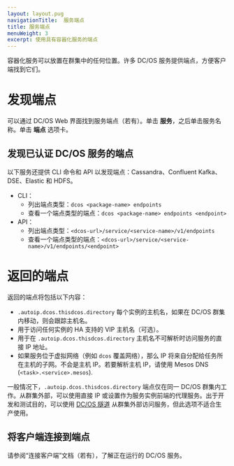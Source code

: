 ```yaml
---
layout: layout.pug
navigationTitle:  服务端点
title: 服务端点
menuWeight: 3
excerpt: 使用具有容器化服务的端点
---
```



容器化服务可以放置在群集中的任何位置。许多 DC/OS 服务提供端点，方便客户端找到它们。

# 发现端点
可以通过 DC/OS Web 界面找到服务端点（若有）。单击 **服务**，之后单击服务名称。单击 **端点** 选项卡。

## 发现已认证 DC/OS 服务的端点
以下服务还提供 CLI 命令和 API 以发现端点：Cassandra、Confluent Kafka、DSE、Elastic 和 HDFS。

- CLI：
  - 列出端点类型：`dcos <package-name> endpoints`
  - 查看一个端点类型的端点：`dcos <package-name> endpoints <endpoint>`
- API：
  - 列出端点类型：`<dcos-url>/service/<service-name>/v1/endpoints`
  - 查看一个端点类型的端点：`<dcos-url>/service/<service-name>/v1/endpoints/<endpoint>`

# 返回的端点

返回的端点将包括以下内容：

- `.autoip.dcos.thisdcos.directory` 每个实例的主机名，如果在 DC/OS 群集内移动，则会跟踪主机名。
- 用于访问任何实例的 HA 支持的 VIP 主机名（可选）。
- 用于在 `.autoip.dcos.thisdcos.directory` 主机名不可解析时访问服务的直接 IP 地址。
- 如果服务位于虚拟网络（例如 `dcos` 覆盖网络），那么 IP 将来自分配给任务所在主机的子网。不会是主机 IP。若要解析主机 IP，请使用 Mesos DNS (`<task>.<service>.mesos`).

一般情况下，`.autoip.dcos.thisdcos.directory` 端点仅在同一 DC/OS 群集内工作。从群集外部，可以使用直接 IP 或设置作为服务实例前端的代理服务。出于开发和测试目的，可以使用 [DC/OS 隧道](/mesosphere/dcos/cn/2.1/developing-services/tunnel/) 从群集外部访问服务，但此选项不适合生产使用。

## 将客户端连接到端点
请参阅“连接客户端”文档（若有），了解正在运行的 DC/OS 服务。
